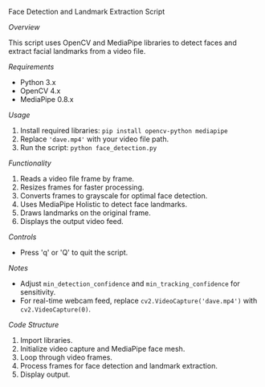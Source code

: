 Face Detection and Landmark Extraction Script

*Overview*

This script uses OpenCV and MediaPipe libraries to detect faces and extract facial landmarks from a video file.

*Requirements*

- Python 3.x
- OpenCV 4.x
- MediaPipe 0.8.x

*Usage*

1. Install required libraries: `pip install opencv-python mediapipe`
2. Replace `'dave.mp4'` with your video file path.
3. Run the script: `python face_detection.py`

*Functionality*

1. Reads a video file frame by frame.
2. Resizes frames for faster processing.
3. Converts frames to grayscale for optimal face detection.
4. Uses MediaPipe Holistic to detect face landmarks.
5. Draws landmarks on the original frame.
6. Displays the output video feed.

*Controls*

- Press 'q' or 'Q' to quit the script.

*Notes*

- Adjust `min_detection_confidence` and `min_tracking_confidence` for sensitivity.
- For real-time webcam feed, replace `cv2.VideoCapture('dave.mp4')` with `cv2.VideoCapture(0)`.

*Code Structure*

1. Import libraries.
2. Initialize video capture and MediaPipe face mesh.
3. Loop through video frames.
4. Process frames for face detection and landmark extraction.
5. Display output.
